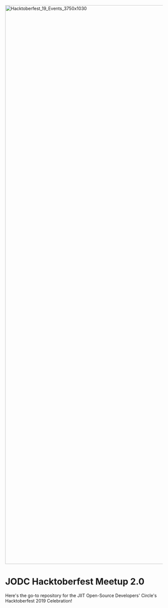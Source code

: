 <img width="1787" alt="Hacktoberfest_19_Events_3750x1030" src="https://user-images.githubusercontent.com/30471843/66149719-52e47280-e631-11e9-9d10-8ac3f74455fa.png">

# JODC Hacktoberfest Meetup 2.0

Here's the go-to repository for the JIIT Open-Source Developers' Circle's Hacktoberfest 2019 Celebration!
